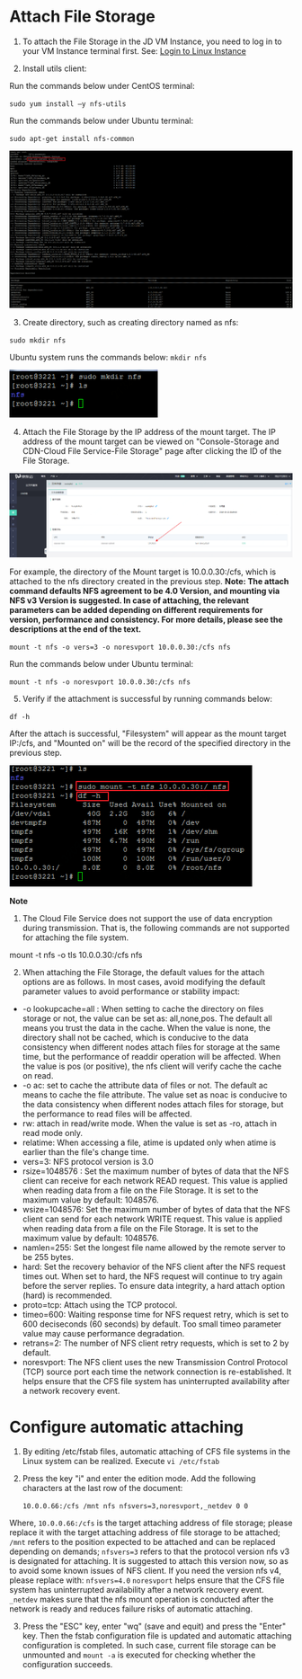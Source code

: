 # Attach File Storage

1. To attach the File Storage in the JD VM Instance, you need to log in to your VM Instance terminal first. See: [Login to Linux Instance](https://docs.jdcloud.com/en/virtual-machines/connect-to-linux-instance)



2. Install utils client:

Run the commands below under CentOS terminal:

`sudo yum install –y nfs-utils`

Run the commands below under Ubuntu terminal:

`sudo apt-get install nfs-common`

![InstallTools](../../../../image/Cloud-File-Service/mount.png)



3. Create directory, such as creating directory named as nfs:

`sudo mkdir nfs`

Ubuntu system runs the commands below:
`mkdir nfs`

![mkdir](../../../../image/Cloud-File-Service/mkdir.png)



4. Attach the File Storage by the IP address of the mount target. The IP address of the mount target can be viewed on "Console-Storage and CDN-Cloud File Service-File Storage" page after clicking the ID of the File Storage.

![MtIp](../../../../image/Cloud-File-Service/MtIp.png)

For example, the directory of the Mount target is 10.0.0.30:/cfs, which is attached to the nfs directory created in the previous step. **Note: The attach command defaults NFS agreement to be 4.0 Version, and mounting via NFS v3 Version is suggested. In case of attaching, the relevant parameters can be added depending on different requirements for version, performance and consistency. For more details, please see the descriptions at the end of the text.**

`mount -t nfs -o vers=3 -o noresvport 10.0.0.30:/cfs nfs`

Run the commands below under Ubuntu terminal:

`mount -t nfs -o noresvport 10.0.0.30:/cfs nfs`

5. Verify if the attachment is successful by running commands below:

`df -h`

After the attach is successful, "Filesystem" will appear as the mount target IP:/cfs, and "Mounted on" will be the record of the specified directory in the previous step.

![Mount&Check](../../../../image/Cloud-File-Service/mount_target.png)

**Note**

1. The Cloud File Service does not support the use of data encryption during transmission. That is, the following commands are not supported for attaching the file system.

mount -t nfs -o tls 10.0.0.30:/cfs nfs

2. When attaching the File Storage, the default values for the attach options are as follows. In most cases, avoid modifying the default parameter values to avoid performance or stability impact:
- -o lookupcache=all : When setting to cache the directory on files storage or not, the value can be set as: all,none,pos. The default all means you trust the data in the cache. When the value is none, the directory shall not be cached, which is conducive to the data consistency when different nodes attach files for storage at the same time, but the performance of readdir operation will be affected. When the value is pos (or positive), the nfs client will verify cache the cache on read.
- -o ac: set to cache the attribute data of files or not. The default ac means to cache the file attribute. The value set as noac is conducive to the data consistency when different nodes attach files for storage, but the performance to read files will be affected.
- rw: attach in read/write mode. When the value is set as -ro, attach in read mode only.
- relatime: When accessing a file, atime is updated only when atime is earlier than the file's change time.
- vers=3: NFS protocol version is 3.0
- rsize=1048576 : Set the maximum number of bytes of data that the NFS client can receive for each network READ request. This value is applied when reading data from a file on the File Storage. It is set to the maximum value by default: 1048576.
- wsize=1048576: Set the maximum number of bytes of data that the NFS client can send for each network WRITE request. This value is applied when reading data from a file on the File Storage. It is set to the maximum value by default: 1048576.
- namlen=255: Set the longest file name allowed by the remote server to be 255 bytes.
- hard: Set the recovery behavior of the NFS client after the NFS request times out. When set to hard, the NFS request will continue to try again before the server replies. To ensure data integrity, a hard attach option (hard) is recommended.
- proto=tcp: Attach using the TCP protocol.
- timeo=600: Waiting response time for NFS request retry, which is set to 600 deciseconds (60 seconds) by default. Too small timeo parameter value may cause performance degradation.
- retrans=2: The number of NFS client retry requests, which is set to 2 by default.
- noresvport: The NFS client uses the new Transmission Control Protocol (TCP) source port each time the network connection is re-established. It helps ensure that the CFS file system has uninterrupted availability after a network recovery event.



# Configure automatic attaching

1. By editing /etc/fstab files, automatic attaching of CFS file systems in the Linux system can be realized. Execute
  `vi /etc/fstab`

2. Press the key "i" and enter the edition mode. Add the following characters at the last row of the document:

   `10.0.0.66:/cfs /mnt nfs nfsvers=3,noresvport,_netdev 0 0`

  Where,
   `10.0.0.66:/cfs` is the target attaching address of file storage; please replace it with the target attaching address of file storage to be attached;
  `/mnt` refers to the position expected to be attached and can be replaced depending on demands;
  `nfsvers=3` refers to that the protocol version nfs v3 is designated for attaching. It is suggested to attach this version now, so as to avoid some known issues of NFS client. If you need the version nfs v4, please replace with: `nfsvers=4.0`
  `noresvport` helps ensure that the CFS file system has uninterrupted availability after a network recovery event.
  `_netdev` makes sure that the nfs mount operation is conducted after the network is ready and reduces failure risks of automatic attaching.
  
3. Press the "ESC" key, enter "wq" (save and equit) and press the "Enter" key. Then the fstab configuration file is updated and automatic attaching configuration is completed. In such case, current file storage can be unmounted and `mount -a` is executed for checking whether the configuration succeeds. 
